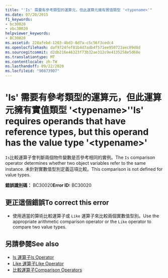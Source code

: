 ```yaml
---
title: "'Is' 需要有參考類型的運算元，但此運算元擁有實值類型 '<typename>'"
ms.date: 07/20/2015
f1_keywords:
- bc30020
- vbc30020
helpviewer_keywords:
- BC30020
ms.assetid: 228afebd-1203-4bd3-8d7a-c5c56f3cedc4
ms.openlocfilehash: daf9724fef81b4d7adb4f571ee950723aec09d8d
ms.sourcegitcommit: d2db216e46323f73b32ae312c9e4135258e5d68e
ms.translationtype: MT
ms.contentlocale: zh-TW
ms.lasthandoff: 09/22/2020
ms.locfileid: "90873907"
---
```

# <a name="is-requires-operands-that-have-reference-types-but-this-operand-has-the-value-type-typename"></a><span data-ttu-id="8432e-102">'Is' 需要有參考類型的運算元，但此運算元擁有實值類型 '\<typename>'</span><span class="sxs-lookup"><span data-stu-id="8432e-102">'Is' requires operands that have reference types, but this operand has the value type '\<typename>'</span></span>

<span data-ttu-id="8432e-103">`Is`比較運算子會判斷兩個物件變數是否參考相同的實例。</span><span class="sxs-lookup"><span data-stu-id="8432e-103">The `Is` comparison operator determines whether two object variables refer to the same instance.</span></span> <span data-ttu-id="8432e-104">未針對實數值型別定義這項比較。</span><span class="sxs-lookup"><span data-stu-id="8432e-104">This comparison is not defined for value types.</span></span>  
  
 <span data-ttu-id="8432e-105">**錯誤識別碼：** BC30020</span><span class="sxs-lookup"><span data-stu-id="8432e-105">**Error ID:** BC30020</span></span>  
  
## <a name="to-correct-this-error"></a><span data-ttu-id="8432e-106">更正這個錯誤</span><span class="sxs-lookup"><span data-stu-id="8432e-106">To correct this error</span></span>  
  
- <span data-ttu-id="8432e-107">使用適當的算術比較運算子或 `Like` 運算子來比較兩個實數值型別。</span><span class="sxs-lookup"><span data-stu-id="8432e-107">Use the appropriate arithmetic comparison operator or the `Like` operator to compare two value types.</span></span>  
  
## <a name="see-also"></a><span data-ttu-id="8432e-108">另請參閱</span><span class="sxs-lookup"><span data-stu-id="8432e-108">See also</span></span>

- [<span data-ttu-id="8432e-109">Is 運算子</span><span class="sxs-lookup"><span data-stu-id="8432e-109">Is Operator</span></span>](../operators/is-operator.md)
- [<span data-ttu-id="8432e-110">Like 運算子</span><span class="sxs-lookup"><span data-stu-id="8432e-110">Like Operator</span></span>](../operators/like-operator.md)
- [<span data-ttu-id="8432e-111">比較運算子</span><span class="sxs-lookup"><span data-stu-id="8432e-111">Comparison Operators</span></span>](../operators/comparison-operators.md)
